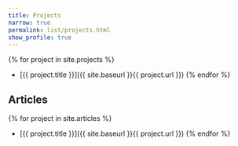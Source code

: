 ```yaml
---
title: Projects
narrow: true
permalink: list/projects.html
show_profile: true
---
```


{% for project in site.projects %}
- [{{ project.title }}]({{ site.baseurl }}{{ project.url }})
{% endfor %}


## Articles 
{% for project in site.articles %}
- [{{ project.title }}]({{ site.baseurl }}{{ project.url }})
{% endfor %}
